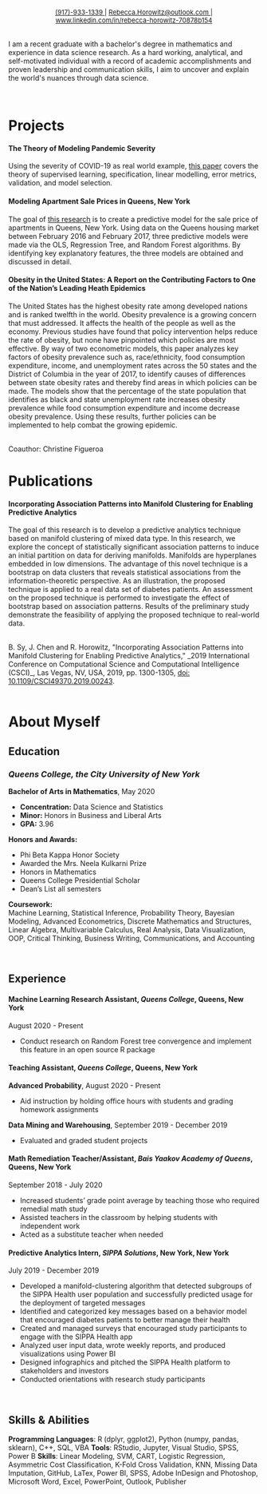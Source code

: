 <div style="text-align: center"><span style="font-size:13px"> <a href="tel:+1917-933-1339"> (917)-933-1339 </a> | <a href="mailto:Rebecca.Horowitz@outlook.com"> Rebecca.Horowitz@outlook.com </a> | <a href="https://www.linkedin.com/in/rebecca-horowitz-70878b154"> www.linkedin.com/in/rebecca-horowitz-70878b154 </a></span></div>

<br>

I am a recent graduate with a bachelor's degree in mathematics and experience in data science research. As a hard working, analytical, and self-motivated individual with a record of academic accomplishments and proven leadership and communication skills, I aim to uncover and explain the world's nuances through data science.

<br>

# Projects
#### The Theory of Modeling Pandemic Severity
Using the severity of COVID-19 as real world example, [this paper](https://github.com/TzipHoro/QC_MATH_342/tree/master/modeling%20essay) covers the theory of supervised learning, specification, linear modelling, error metrics, validation, and model selection.

#### Modeling Apartment Sale Prices in Queens, New York
The goal of [this research](https://github.com/TzipHoro/QC_MATH_342/tree/master/final%20project) is to create a predictive model for the sale price of apartments in Queens, New York. Using data on the Queens housing market between February 2016 and February 2017,
three predictive models were made via the OLS, Regression Tree, and Random Forest algorithms.
By identifying key explanatory features, the three models are obtained and discussed in detail. 

#### Obesity in the United States: A Report on the Contributing Factors to One of the Nation’s Leading Heath Epidemics
The United States has the highest obesity rate among developed nations and is ranked twelfth in the world. Obesity prevalence is a growing concern that must addressed. It affects the health of the people as well as the economy. Previous studies have found that policy intervention helps reduce the rate of obesity, but none have pinpointed which policies are most effective. By way of two econometric models, this paper analyzes key factors of obesity prevalence such as, race/ethnicity, food consumption expenditure, income, and unemployment rates across the 50 states and the District of Columbia in the year of 2017, to identify causes of differences between state obesity rates and thereby find areas in which policies can be made. The models show that the percentage of the state population that identifies as black and state unemployment rate increases obesity prevalence while food consumption expenditure and income decrease obesity prevalence. Using these results, further policies can be implemented to help combat the growing epidemic.

<br>
Coauthor: Christine Figueroa 

<br>

# Publications
#### Incorporating Association Patterns into Manifold Clustering for Enabling Predictive Analytics
The goal of this research is to develop a predictive analytics technique based on manifold clustering of mixed data type. In this research, we explore the concept of statistically significant association patterns to induce an initial partition on data for deriving manifolds. Manifolds are hyperplanes embedded in low dimensions. The advantage of this novel technique is a bootstrap on data clusters that reveals statistical associations from the information-theoretic perspective. As an illustration, the proposed technique is applied to a real data set of diabetes patients. An assessment on the proposed technique is performed to investigate the effect of bootstrap based on association patterns. Results of the preliminary study demonstrate the feasibility of applying the proposed technique to real-world data. 

<br>
B. Sy, J. Chen and R. Horowitz, "Incorporating Association Patterns into Manifold Clustering for Enabling Predictive Analytics," _2019 International Conference on Computational Science and Computational Intelligence (CSCI)_, Las Vegas, NV, USA, 2019, pp. 1300-1305, <a href="https://doi.org/10.1109/CSCI49370.2019.00243">doi: 10.1109/CSCI49370.2019.00243</a>.

<br>
<br>

# About Myself

## Education
### _**Queens College**, the City University of New York_ 
**Bachelor of Arts in Mathematics**, May 2020
* **Concentration:** Data Science and Statistics
* **Minor:** Honors in Business and Liberal Arts
* **GPA:** 3.96

**Honors and Awards:**  
* Phi Beta Kappa Honor Society 
* Awarded the Mrs. Neela Kulkarni Prize
* Honors in Mathematics
* Queens College Presidential Scholar 
* Dean’s List all semesters 

**Coursework:**  
Machine Learning, Statistical Inference, Probability Theory, Bayesian Modeling, Advanced Econometrics, Discrete Mathematics and Structures, Linear Algebra, Multivariable Calculus, Real Analysis, Data Visualization, OOP, Critical Thinking, Business Writing, Communications, and Accounting

<br> 

## Experience
#### **Machine Learning Research Assistant**, _Queens College_, Queens, New York
August 2020 - Present
* Conduct research on Random Forest tree convergence and implement this feature in an open source R package

#### **Teaching Assistant**, _Queens College_, Queens, New York
**Advanced Probability**, August 2020 - Present
* Aid instruction by holding office hours with students and grading homework assignments

**Data Mining and Warehousing**, September 2019 - December 2019
* Evaluated and graded student projects

#### **Math Remediation Teacher/Assistant**, _Bais Yaakov Academy of Queens_, Queens, New York
September 2018 - July 2020
* Increased students’ grade point average by teaching those who required remedial math study
* Assisted teachers in the classroom by helping students with independent work
*	Acted as a substitute teacher when needed

#### **Predictive Analytics Intern**, _SIPPA Solutions_, New York, New York
July 2019 - December 2019
* Developed a manifold-clustering algorithm that detected subgroups of the SIPPA Health user population and successfully predicted usage for the deployment of targeted messages
* Identified and categorized key messages based on a behavior model that encouraged diabetes patients to better manage their health
* Created and managed surveys that encouraged study participants to engage with the SIPPA Health app
* Analyzed user input data, wrote weekly reports, and produced visualizations using Power BI
* Designed infographics and pitched the SIPPA Health platform to stakeholders and investors
* Conducted orientations with research study participants

<br>

## Skills & Abilities
**Programming Languages**: R (dplyr, ggplot2), Python (numpy, pandas, sklearn), C++, SQL, VBA
**Tools**: RStudio, Jupyter, Visual Studio, SPSS, Power B
**Skills**: Linear Modeling, SVM, CART, Logistic Regression, Asymmetric Cost Classification, K-Fold Cross
Validation, KNN, Missing Data Imputation, GitHub, LaTex, Power BI, SPSS, Adobe InDesign and Photoshop, 
Microsoft Word, Excel, PowerPoint, Outlook, Publisher

<br>
<br>


